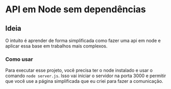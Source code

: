 # API em Node sem dependências 

## Ideia
O intuito é aprender de forma simplificada como fazer uma api em node e aplicar essa base em trabalhos mais complexos.

### Como usar
Para executar esse projeto, você precisa ter o node instalado e usar o comando `node server.js`. Isso vai iniciar o servidor na porta 3000 e permitir que você use a página simplificada que eu criei para fazer a comunicação.